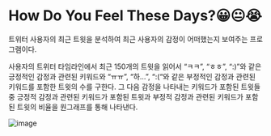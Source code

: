 # How Do You Feel These Days?😀😐😭
트위터 사용자의 최근 트윗을 분석하여 최근 사용자의 감정이 어떠했는지 보여주는 프로그램이다. 

사용자의 트위터 타임라인에서 최근 150개의 트윗을 읽어서 “ㅋㅋ”, “ㅎㅎ”, “:)”와 같은 긍정적인 감정과 관련된 키워드와 “ㅠㅠ”, “하...”, “:(“와 같은 부정적인 감정과 관련된 키워드를 포함한 트윗의 수를 구한다. 그 다음 감정을 나타내는 키워드가 포함된 트윗들 중 긍정적 감정과 관련된 키워드가 포함된 트윗과 부정적 감정과 관련된 키워드가 포함된 트윗의 비율을 원그래프를 통해 나타낸다.

![image](https://github.com/devJS00/cau_software-project/assets/110683103/d8aa0a05-2e2f-4dd0-9247-7a94fba012b3)

